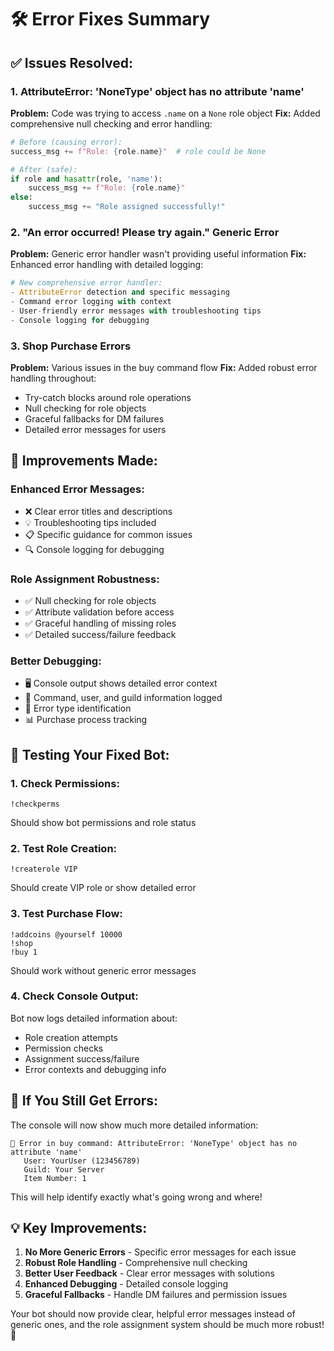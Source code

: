 # 🛠️ Error Fixes Summary

## ✅ **Issues Resolved:**

### 1. **AttributeError: 'NoneType' object has no attribute 'name'**
**Problem:** Code was trying to access `.name` on a `None` role object
**Fix:** Added comprehensive null checking and error handling:
```python
# Before (causing error):
success_msg += f"Role: {role.name}"  # role could be None

# After (safe):
if role and hasattr(role, 'name'):
    success_msg += f"Role: {role.name}"
else:
    success_msg += "Role assigned successfully!"
```

### 2. **"An error occurred! Please try again." Generic Error**
**Problem:** Generic error handler wasn't providing useful information
**Fix:** Enhanced error handling with detailed logging:
```python
# New comprehensive error handler:
- AttributeError detection and specific messaging
- Command error logging with context
- User-friendly error messages with troubleshooting tips
- Console logging for debugging
```

### 3. **Shop Purchase Errors**
**Problem:** Various issues in the buy command flow
**Fix:** Added robust error handling throughout:
- Try-catch blocks around role operations
- Null checking for role objects
- Graceful fallbacks for DM failures
- Detailed error messages for users

## 🔧 **Improvements Made:**

### **Enhanced Error Messages:**
- ❌ Clear error titles and descriptions
- 💡 Troubleshooting tips included
- 📋 Specific guidance for common issues
- 🔍 Console logging for debugging

### **Role Assignment Robustness:**
- ✅ Null checking for role objects
- ✅ Attribute validation before access
- ✅ Graceful handling of missing roles
- ✅ Detailed success/failure feedback

### **Better Debugging:**
- 🖥️ Console output shows detailed error context
- 📝 Command, user, and guild information logged
- 🚨 Error type identification
- 📊 Purchase process tracking

## 🧪 **Testing Your Fixed Bot:**

### **1. Check Permissions:**
```
!checkperms
```
Should show bot permissions and role status

### **2. Test Role Creation:**
```
!createrole VIP
```
Should create VIP role or show detailed error

### **3. Test Purchase Flow:**
```
!addcoins @yourself 10000
!shop
!buy 1
```
Should work without generic error messages

### **4. Check Console Output:**
Bot now logs detailed information about:
- Role creation attempts
- Permission checks
- Assignment success/failure
- Error contexts and debugging info

## 🚨 **If You Still Get Errors:**

The console will now show much more detailed information:
```
🚨 Error in buy command: AttributeError: 'NoneType' object has no attribute 'name'
   User: YourUser (123456789)
   Guild: Your Server
   Item Number: 1
```

This will help identify exactly what's going wrong and where!

## 💡 **Key Improvements:**

1. **No More Generic Errors** - Specific error messages for each issue
2. **Robust Role Handling** - Comprehensive null checking
3. **Better User Feedback** - Clear error messages with solutions
4. **Enhanced Debugging** - Detailed console logging
5. **Graceful Fallbacks** - Handle DM failures and permission issues

Your bot should now provide clear, helpful error messages instead of generic ones, and the role assignment system should be much more robust! 🚀